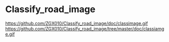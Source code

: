 # Classify_road_image
https://github.com/ZGX010/Classify_road_image/doc/classimage.gif <br>
https://github.com/ZGX010/Classify_road_image/tree/master/doc/classiamge.gif
